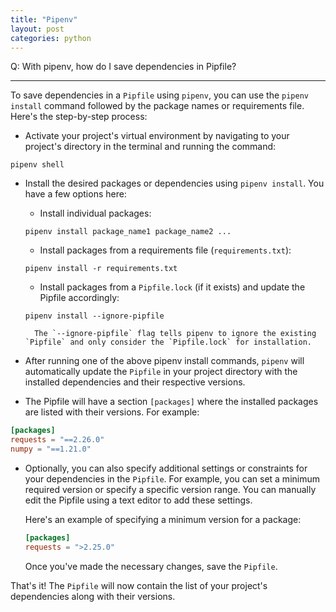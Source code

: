 ```yaml
---
title: "Pipenv"
layout: post
categories: python
---
```


Q: With pipenv, how do I save dependencies in Pipfile?

---

To save dependencies in a `Pipfile` using `pipenv`, you can use the `pipenv install` command followed by the package names or requirements file. Here's the step-by-step process:

* Activate your project's virtual environment by navigating to your project's directory in the terminal and running the command:

```shell
pipenv shell
```

* Install the desired packages or dependencies using `pipenv install`. You have a few options here:

    * Install individual packages:
    ```shell
    pipenv install package_name1 package_name2 ...
    ```

    * Install packages from a requirements file (`requirements.txt`):
    ```shell
    pipenv install -r requirements.txt
    ```

    * Install packages from a `Pipfile.lock` (if it exists) and update the Pipfile accordingly:
    ```shell
    pipenv install --ignore-pipfile
    ```

        The `--ignore-pipfile` flag tells pipenv to ignore the existing `Pipfile` and only consider the `Pipfile.lock` for installation.

* After running one of the above pipenv install commands, `pipenv` will automatically update the `Pipfile` in your project directory with the installed dependencies and their respective versions.

* The Pipfile will have a section `[packages]` where the installed packages are listed with their versions. For example:

```toml
[packages]
requests = "==2.26.0"
numpy = "==1.21.0"
```

* Optionally, you can also specify additional settings or constraints for your dependencies in the `Pipfile`. For example, you can set a minimum required version or specify a specific version range. You can manually edit the Pipfile using a text editor to add these settings.

    Here's an example of specifying a minimum version for a package:

    ```toml
    [packages]
    requests = ">2.25.0"
    ```

    Once you've made the necessary changes, save the `Pipfile`.

That's it! The `Pipfile` will now contain the list of your project's dependencies along with their versions.